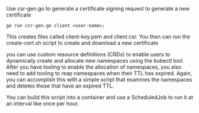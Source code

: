 Use csr-gen.go to generate a certificate signing request to generate a new certificate
```
go run csr-gen.go client <user-name>;
```
This creates files called client-key.pem and client.csr. You then can run the create-cert.sh script to create and download a new certificate

you can use custom resource definitions (CRDs) to enable users to dynamically create and allocate new namespaces using the kubectl tool. 
After you have tooling to enable the allocation of namespaces, you also need to add tooling to reap namespaces when their TTL has expired. Again, you can accomplish this with a simple script that examines the namespaces and deletes those that have an expired TTL.

You can build this script into a container and use a ScheduledJob to run it at an interval like once per hour.
